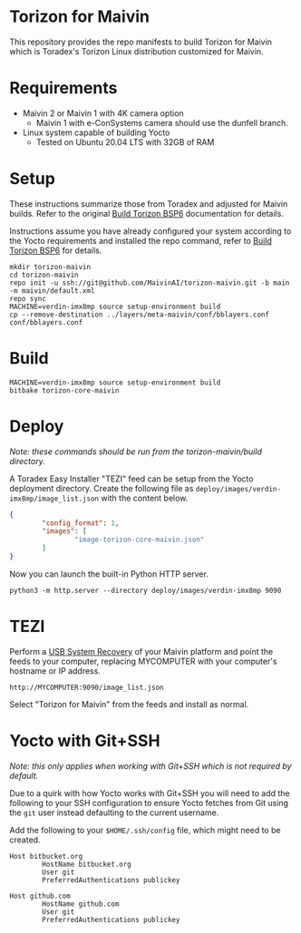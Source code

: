 # Torizon for Maivin

This repository provides the repo manifests to build Torizon for Maivin which is Toradex's Torizon Linux distribution customized for Maivin.

# Requirements

- Maivin 2 or Maivin 1 with 4K camera option
    - Maivin 1 with e-ConSystems camera should use the dunfell branch.
- Linux system capable of building Yocto
    - Tested on Ubuntu 20.04 LTS with 32GB of RAM

# Setup

These instructions summarize those from Toradex and adjusted for Maivin builds.  Refer to the original [Build Torizon BSP6][1] documentation for details.

Instructions assume you have already configured your system according to the Yocto requirements and installed the repo command, refer to [Build Torizon BSP6][1] for details.

```shell
mkdir torizon-maivin
cd torizon-maivin
repo init -u ssh://git@github.com/MaivinAI/torizon-maivin.git -b main -m maivin/default.xml
repo sync
MACHINE=verdin-imx8mp source setup-environment build
cp --remove-destination ../layers/meta-maivin/conf/bblayers.conf conf/bblayers.conf
```

# Build

```shell
MACHINE=verdin-imx8mp source setup-environment build
bitbake torizon-core-maivin
```

# Deploy

*Note: these commands should be run from the torizon-maivin/build directory.*

A Toradex Easy Installer "TEZI" feed can be setup from the Yocto deployment directory.  Create the following file as `deploy/images/verdin-imx8mp/image_list.json` with the content below.

```json
{
        "config_format": 1,
        "images": [
                "image-torizon-core-maivin.json"
        ]
}
```

Now you can launch the built-in Python HTTP server.

```
python3 -m http.server --directory deploy/images/verdin-imx8mp 9090
```

# TEZI

Perform a [USB System Recovery][2] of your Maivin platform and point the feeds to your computer, replacing MYCOMPUTER with your computer's hostname or IP address.

```
http://MYCOMPUTER:9090/image_list.json
```

Select "Torizon for Maivin" from the feeds and install as normal.

# Yocto with Git+SSH

*Note: this only applies when working with Git+SSH which is not required by default.*

Due to a quirk with how Yocto works with Git+SSH you will need to add the following to your SSH configuration to ensure Yocto fetches from Git using the `git` user instead defaulting to the current username.

Add the following to your `$HOME/.ssh/config` file, which might need to be created.

```
Host bitbucket.org
        HostName bitbucket.org
        User git
        PreferredAuthentications publickey

Host github.com
        HostName github.com
        User git
        PreferredAuthentications publickey
```

[1]: https://developer.toradex.com/torizon/in-depth/build-torizoncore-from-source-with-yocto-projectopenembedded/
[2]: https://support.deepviewml.com/hc/en-us/articles/4417259322893-Maivin-System-Recovery